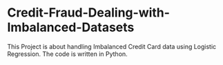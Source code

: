 # Credit-Fraud-Dealing-with-Imbalanced-Datasets
This Project is about handling Imbalanced Credit Card data using Logistic Regression. The code is written in Python.
